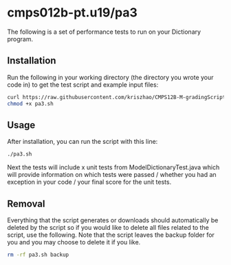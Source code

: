# cmps012b-pt.u19/pa3

The following is a set of performance tests to run on your Dictionary program.

## Installation

Run the following in your working directory (the directory you wrote your code
in) to get the test script and example input files:

```bash
curl https://raw.githubusercontent.com/kriszhao/CMPS12B-M-gradingScript/master/pa3/pa3.sh > pa3.sh
chmod +x pa3.sh
```

## Usage

After installation, you can run the script with this line:

```bash
./pa3.sh
```

Next the tests will include x unit tests from ModelDictionaryTest.java which
will provide information on which tests were passed / whether you had an
exception in your code / your final score for the unit tests.

## Removal

Everything that the script generates or downloads should automatically be
deleted by the script so if you would like to delete all files related to the
script, use the following. Note that the script leaves the backup folder for you
and you may choose to delete it if you like.

```bash
rm -rf pa3.sh backup
```
